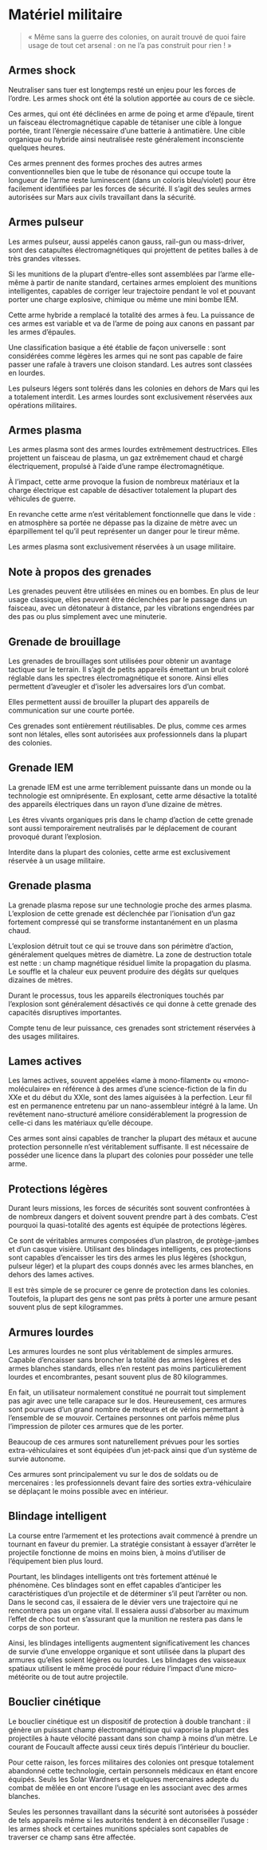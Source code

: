 # Matériel militaire

> « Même sans la guerre des colonies, on aurait trouvé de quoi faire usage de tout cet arsenal : on ne l’a pas construit pour rien ! »


## Armes shock
Neutraliser sans tuer est longtemps resté un enjeu pour les forces de l’ordre. Les armes shock ont été la solution apportée au cours de ce siècle.

Ces armes, qui ont été déclinées en arme de poing et arme d’épaule, tirent un faisceau électromagnétique capable de tétaniser une cible à longue portée, tirant l’énergie nécessaire d’une batterie à antimatière. Une cible organique ou hybride ainsi neutralisée reste généralement inconsciente quelques heures.

Ces armes prennent des formes proches des autres armes conventionnelles bien que le tube de résonance qui occupe toute la longueur de l’arme reste luminescent (dans un coloris bleu/violet) pour être facilement identifiées par les forces de sécurité. Il s’agit des seules armes autorisées sur Mars aux civils travaillant dans la sécurité.

## Armes pulseur
Les armes pulseur, aussi appelés canon gauss, rail-gun ou mass-driver, sont des catapultes électromagnétiques qui projettent de petites balles à de très grandes vitesses.

Si les munitions de la plupart d’entre-elles sont assemblées par l’arme elle-même à partir de nanite standard, certaines armes emploient des munitions intelligentes, capables de corriger leur trajectoire pendant le vol et pouvant porter une charge explosive, chimique ou même une mini bombe IEM.

Cette arme hybride a remplacé la totalité des armes à feu. La puissance de ces armes est variable et va de l’arme de poing aux canons en passant par les armes d’épaules.

Une classification basique a été établie de fa&ccedil;on universelle : sont considérées comme légères les armes qui ne sont pas capable de faire passer une rafale à travers une cloison standard. Les autres sont classées en lourdes.

Les pulseurs légers sont tolérés dans les colonies en dehors de Mars qui les a totalement interdit. Les armes lourdes sont exclusivement réservées aux opérations militaires.

## Armes plasma
Les armes plasma sont des armes lourdes extrêmement destructrices. Elles projettent un faisceau de plasma, un gaz extrêmement chaud et chargé électriquement, propulsé à l’aide d’une rampe électromagnétique.

À l’impact, cette arme provoque la fusion de nombreux matériaux et la charge électrique est capable de désactiver totalement la plupart des véhicules de guerre.

En revanche cette arme n’est véritablement fonctionnelle que dans le vide : en atmosphère sa portée ne dépasse pas la dizaine de mètre avec un éparpillement tel qu’il peut représenter un danger pour le tireur même.

Les armes plasma sont exclusivement réservées à un usage militaire.

## Note à propos des grenades
Les grenades peuvent être utilisées en mines ou en bombes. En plus de leur usage classique, elles peuvent être déclenchées par le passage dans un faisceau, avec un détonateur à distance, par les vibrations engendrées par des pas ou plus simplement avec une minuterie.

## Grenade de brouillage
Les grenades de brouillages sont utilisées pour obtenir un avantage tactique sur le terrain. Il s’agit de petits appareils émettant un bruit coloré réglable dans les spectres électromagnétique et sonore. Ainsi elles permettent d’aveugler et d’isoler les adversaires lors d’un combat.

Elles permettent aussi de brouiller la plupart des appareils de communication sur une courte portée.

Ces grenades sont entièrement réutilisables. De plus, comme ces armes sont non létales, elles sont autorisées aux professionnels dans la plupart des colonies.

## Grenade IEM
La grenade IEM est une arme terriblement puissante dans un monde ou la technologie est omniprésente. En explosant, cette arme désactive la totalité des appareils électriques dans un rayon d’une dizaine de mètres.

Les êtres vivants organiques pris dans le champ d’action de cette grenade sont aussi temporairement neutralisés par le déplacement de courant provoqué durant l’explosion.

Interdite dans la plupart des colonies, cette arme est exclusivement réservée à un usage militaire.

## Grenade plasma
La grenade plasma repose sur une technologie proche des armes plasma. L’explosion de cette grenade est déclenchée par l’ionisation d’un gaz fortement compressé qui se transforme instantanément en un plasma chaud.

L’explosion détruit tout ce qui se trouve dans son périmètre d’action, généralement quelques mètres de diamètre. La zone de destruction totale est nette : un champ magnétique résiduel limite la propagation du plasma. Le souffle et la chaleur eux peuvent produire des dégâts sur quelques dizaines de mètres.

Durant le processus, tous les appareils électroniques touchés par l’explosion sont généralement désactivés ce qui donne à cette grenade des capacités disruptives importantes.

Compte tenu de leur puissance, ces grenades sont strictement réservées à des usages militaires.

## Lames actives
Les lames actives, souvent appelées «lame à mono-filament» ou «mono-moléculaire» en référence à des armes d’une science-fiction de la fin du XXe et du début du XXIe, sont des lames aiguisées à la perfection. Leur fil est en permanence entretenu par un nano-assembleur intégré à la lame. Un revêtement nano-structuré améliore considérablement la progression de celle-ci dans les matériaux qu’elle découpe.

Ces armes sont ainsi capables de trancher la plupart des métaux et aucune protection personnelle n’est véritablement suffisante. Il est nécessaire de posséder une licence dans la plupart des colonies pour posséder une telle arme.

## Protections légères
Durant leurs missions, les forces de sécurités sont souvent confrontées à de nombreux dangers et doivent souvent prendre part à des combats. C’est pourquoi la quasi-totalité des agents est équipée de protections légères.

Ce sont de véritables armures composées d’un plastron, de protège-jambes et d’un casque visière. Utilisant des blindages intelligents, ces protections sont capables d’encaisser les tirs des armes les plus légères (shockgun, pulseur léger) et la plupart des coups donnés avec les armes blanches, en dehors des lames actives.

Il est très simple de se procurer ce genre de protection dans les colonies. Toutefois, la plupart des gens ne sont pas prêts à porter une armure pesant souvent plus de sept kilogrammes.

## Armures lourdes
Les armures lourdes ne sont plus véritablement de simples armures. Capable d’encaisser sans broncher la totalité des armes légères et des armes blanches standards, elles n’en restent pas moins particulièrement lourdes et encombrantes, pesant souvent plus de 80 kilogrammes.

En fait, un utilisateur normalement constitué ne pourrait tout simplement pas agir avec une telle carapace sur le dos. Heureusement, ces armures sont pourvues d’un grand nombre de moteurs et de vérins permettant à l’ensemble de se mouvoir. Certaines personnes ont parfois même plus l’impression de piloter ces armures que de les porter.

Beaucoup de ces armures sont naturellement prévues pour les sorties extra-véhiculaires et sont équipées d’un jet-pack ainsi que d’un système de survie autonome.

Ces armures sont principalement vu sur le dos de soldats ou de mercenaires : les professionnels devant faire des sorties extra-véhiculaire se dépla&ccedil;ant le moins possible avec en intérieur.

## Blindage intelligent
La course entre l’armement et les protections avait commencé à prendre un tournant en faveur du premier. La stratégie consistant à essayer d’arrêter le projectile fonctionne de moins en moins bien, à moins d’utiliser de l’équipement bien plus lourd.

Pourtant, les blindages intelligents ont très fortement atténué le phénomène. Ces blindages sont en effet capables d’anticiper les caractéristiques d’un projectile et de déterminer s’il peut l’arrêter ou non. Dans le second cas, il essaiera de le dévier vers une trajectoire qui ne rencontrera pas un organe vital. Il essaiera aussi d’absorber au maximum l’effet de choc tout en s’assurant que la munition ne restera pas dans le corps de son porteur.

Ainsi, les blindages intelligents augmentent significativement les chances de survie d’une enveloppe organique et sont utilisée dans la plupart des armures qu’elles soient légères ou lourdes. Les blindages des vaisseaux spatiaux utilisent le même procédé pour réduire l’impact d’une micro-météorite ou de tout autre projectile.

## Bouclier cinétique
Le bouclier cinétique est un dispositif de protection à double tranchant : il génère un puissant champ électromagnétique qui vaporise la plupart des projectiles à haute vélocité passant dans son champ à moins d’un mètre. Le courant de Foucault affecte aussi ceux tirés depuis l’intérieur du bouclier.

Pour cette raison, les forces militaires des colonies ont presque totalement abandonné cette technologie, certain personnels médicaux en étant encore équipés. Seuls les Solar Wardners et quelques mercenaires adepte du combat de mêlée en ont encore l’usage en les associant avec des armes blanches.

Seules les personnes travaillant dans la sécurité sont autorisées à posséder de tels appareils même si les autorités tendent à en déconseiller l’usage : les armes shock et certaines munitions spéciales sont capables de traverser ce champ sans être affectée.